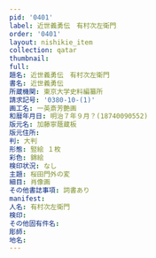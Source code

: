 ```yaml
---
pid: '0401'
label: 近世義勇伝　有村次左衛門
order: '0401'
layout: nishikie_item
collection: qatar
thumbnail: 
full: 
題名: 近世義勇伝　有村次左衛門
書名: 近世義勇伝
所蔵機関: 東京大学史料編纂所
請求記号: '0380-10-(1)'
画工名: 一英斎芳艶画
和暦年月日: 明治７年９月？(18740090552)
版元名: 加藤寧蔭蔵板
版元住所: 
判: 大判
形態: 竪絵 １枚
彩色: 錦絵
検印状況: なし
主題: 桜田門外の変
細目: 肖像画
その他書誌事項: 詞書あり
manifest: 
人名: 有村次左衛門
検印: 
その他固有件名: 
彫師: 
地名: 
---
```

